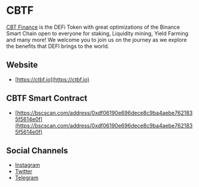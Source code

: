 # CBTF

[CBT Finance](https://ctbf.io) is the DEFi Token with great optimizations of the Binance Smart Chain open to everyone for staking, Liquidity mining, Yield Farming and many more!
We welcome you to join us on the journey as we explore the benefits that DEFI brings to the world.

## Website
- [https://ctbf.io](https://ctbf.io)

## CBTF Smart Contract
- [https://bscscan.com/address/0xdf06190e696dece8c9ba4aebe7621835f5614e0f](https://bscscan.com/address/0xdf06190e696dece8c9ba4aebe7621835f5614e0f)

## Social Channels
- [Instagram](https://www.instagram.com/cbtfinance/?utm_medium=github)
- [Twitter](https://twitter.com/cbtfinance/)
- [Telegram](https://t.me/cbtfinance)
